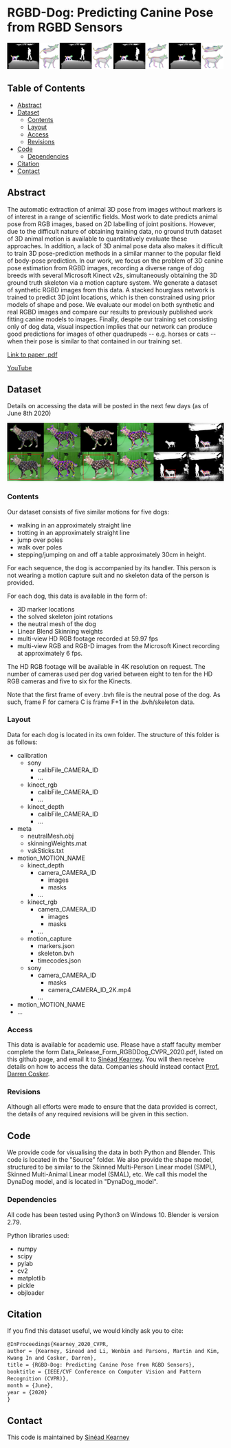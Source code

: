 # RGBD-Dog: Predicting Canine Pose from RGBD Sensors

![RGBD-Dog](/figs/firstIm_v2.png)

## Table of Contents
  * [Abstract](#abstract)
  * [Dataset](#dataset)
    * [Contents](#contents)
    * [Layout](#layout)
	* [Access](#access)
	* [Revisions](#access)
  * [Code](#code)
    * [Dependencies](#dependencies)
  * [Citation](#citation)
  * [Contact](#contact)
  
  
## Abstract
The automatic extraction of animal 3D pose from images without markers is of interest in a range of scientific fields. Most work to date predicts animal pose from RGB images, based on 2D labelling of joint positions. However, due to the difficult nature of obtaining training data, no ground truth dataset of 3D animal motion is available to quantitatively evaluate these approaches. In addition, a lack of 3D animal pose data also makes it difficult to train 3D pose-prediction methods in a similar manner to the popular field of body-pose prediction. In our work, we focus on the problem of 3D canine pose estimation from RGBD images, recording a diverse range of dog breeds with several Microsoft Kinect v2s, simultaneously obtaining the 3D ground truth skeleton via a motion capture system. We generate a dataset of synthetic RGBD images from this data. A stacked hourglass network is trained to predict 3D joint locations, which is then constrained using prior models of shape and pose. We evaluate our model on both synthetic and real RGBD images and compare our results to previously published work fitting canine models to images. Finally, despite our training set consisting only of dog data, visual inspection implies that our network can produce good predictions for images of other quadrupeds -- e.g. horses or cats -- when their pose is similar to that contained in our training set.

[Link to paper .pdf](https://arxiv.org/pdf/2004.07788.pdf)

[YouTube](https://www.youtube.com/watch?v=sRsjo-pE9hI)

## Dataset
Details on accessing the data will be posted in the next few days (as of June 8th 2020)

![RGBD-Dog](/figs/projAll_v2.png)


### Contents
Our dataset consists of five similar motions for five dogs: 

* walking in an approximately straight line
* trotting in an approximately straight line
* jump over poles
* walk over poles
* stepping/jumping on and off a table approximately 30cm in height.

For each sequence, the dog is accompanied by its handler.
This person is not wearing a motion capture suit and no skeleton data of the person is provided.

For each dog, this data is available in the form of:

* 3D marker locations
* the solved skeleton joint rotations
* the neutral mesh of the dog
* Linear Blend Skinning weights
* multi-view HD RGB footage recorded at 59.97 fps
* multi-view RGB and RGB-D images from the Microsoft Kinect recording at approximately 6 fps.

The HD RGB footage will be available in 4K resolution on request.
The number of cameras used per dog varied between eight to ten for the HD RGB cameras and five to six for the Kinects.

Note that the first frame of every .bvh file is the neutral pose of the dog. As such, frame F for camera C is frame F+1 in the .bvh/skeleton data.
### Layout
Data for each dog is located in its own folder. The structure of this folder is as follows:

- calibration
  - sony
    - calibFile\_CAMERA_ID
    - ...
  - kinect_rgb
    - calibFile\_CAMERA_ID
    - ...
  - kinect_depth
    - calibFile\_CAMERA_ID
    - ...
- meta
  - neutralMesh.obj
  - skinningWeights.mat
  - vskSticks.txt
- motion\_MOTION_NAME
  - kinect_depth
     - camera\_CAMERA_ID
         - images
         - masks
     - ...
  - kinect_rgb
     - camera\_CAMERA_ID
         - images
         - masks
     - ...
  - motion_capture
     - markers.json
     - skeleton.bvh
     - timecodes.json
  - sony
     - camera\_CAMERA_ID
         - masks
         - camera\_CAMERA\_ID_2K.mp4
     - ...
- motion\_MOTION_NAME
- ...

### Access
This data is available for academic use. Please have a staff faculty member complete the form Data_Release_Form_RGBDDog_CVPR_2020.pdf, listed on this github page, and email it to [Sinéad Kearney](s.kearney@bath.ac.uk). You will then receive details on how to access the data. Companies should instead contact [Prof. Darren Cosker](d.p.cosker@bath.ac.uk).

### Revisions
Although all efforts were made to ensure that the data provided is correct, the details of any required revisions will be given in this section.


## Code
We provide code for visualising the data in both Python and Blender. This code is located in the "Source" folder. We also provide the shape model, structured to be similar to the Skinned Multi-Person Linear model (SMPL), Skinned Multi-Animal Linear model (SMAL), etc. We call this model the DynaDog model, and is located in "DynaDog_model".

### Dependencies
All code has been tested using Python3 on Windows 10. Blender is version 2.79.

Python libraries used:
* numpy
* scipy
* pylab
* cv2
* matplotlib
* pickle
* objloader

## Citation
If you find this dataset useful, we would kindly ask you to cite:

```
@InProceedings{Kearney_2020_CVPR,
author = {Kearney, Sinead and Li, Wenbin and Parsons, Martin and Kim, Kwang In and Cosker, Darren},
title = {RGBD-Dog: Predicting Canine Pose from RGBD Sensors},
booktitle = {IEEE/CVF Conference on Computer Vision and Pattern Recognition (CVPR)},
month = {June},
year = {2020}
}
```


## Contact
This code is maintained by [Sinéad Kearney](s.kearney@bath.ac.uk)